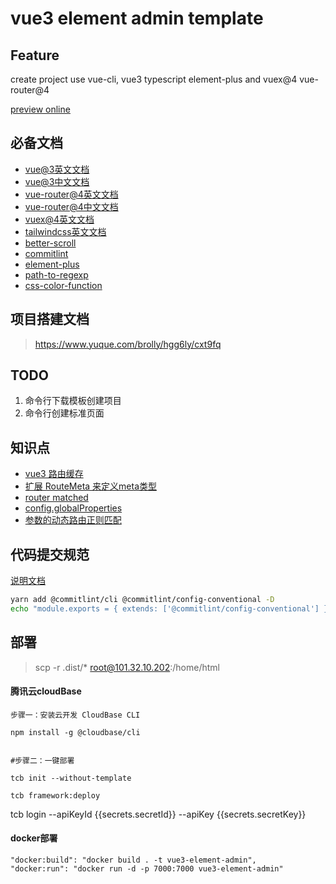 # vue3 element admin template

## Feature

create project use vue-cli, vue3 typescript element-plus  and vuex@4 vue-router@4

[preview online](https://hello-cloudbase-2gynpr709b78f915-1258857408.tcloudbaseapp.com/)

## 必备文档

- [vue@3英文文档](https://v3.vuejs.org/guide/introduction.html)
- [vue@3中文文档](https://v3.cn.vuejs.org/api/)
- [vue-router@4英文文档](https://next.router.vuejs.org/)
- [vue-router@4中文文档](https://next.router.vuejs.org/zh/index.html)
- [vuex@4英文文档](https://next.vuex.vuejs.org/)
- [tailwindcss英文文档](https://tailwindcss.com/)
- [better-scroll](https://better-scroll.github.io/docs/zh-CN/guide/)
- [commitlint](https://commitlint.js.org/#/guides-local-setup?id=install-husky)
- [element-plus](https://element-plus.gitee.io/#/zh-CN/component/installation)
- [path-to-regexp](https://www.npmjs.com/package/path-to-regexp)
- [css-color-function](https://www.npmjs.com/package/css-color-function)


## 项目搭建文档

> https://www.yuque.com/brolly/hgg6ly/cxt9fq

## TODO

1. 命令行下载模板创建项目
2. 命令行创建标准页面

## 知识点 

- [vue3 路由缓存](https://next.router.vuejs.org/guide/migration/index.html#router-view-keep-alive-and-transition)
- [扩展 RouteMeta 来定义meta类型](https://next.router.vuejs.org/zh/guide/advanced/meta.html)
- [router matched](https://next.router.vuejs.org/zh/api/#matched)
- [config.globalProperties](https://v3.cn.vuejs.org/guide/migration/global-api.html#vue-prototype-%E6%9B%BF%E6%8D%A2%E4%B8%BA-config-globalproperties)
- [参数的动态路由正则匹配]( https://next.router.vuejs.org/zh/guide/essentials/route-matching-syntax.html#%E5%8F%AF%E9%87%8D%E5%A4%8D%E7%9A%84%E5%8F%82%E6%95%B0)

## 代码提交规范

[说明文档](https://github.com/qqjay2017/react_typescript_webpack_test)

```sh
yarn add @commitlint/cli @commitlint/config-conventional -D
echo "module.exports = { extends: ['@commitlint/config-conventional'] };" > commitlint.config.js

```



## 部署

> scp -r  .dist/* root@101.32.10.202:/home/html


####  腾讯云cloudBase

```
步骤一：安装云开发 CloudBase CLI

npm install -g @cloudbase/cli


#步骤二：一键部署

tcb init --without-template

tcb framework:deploy
```

tcb login --apiKeyId {{secrets.secretId}}  --apiKey  {{secrets.secretKey}}


#### docker部署

```
"docker:build": "docker build . -t vue3-element-admin",
"docker:run": "docker run -d -p 7000:7000 vue3-element-admin"
```

